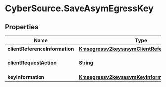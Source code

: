 # CyberSource.SaveAsymEgressKey

## Properties
Name | Type | Description | Notes
------------ | ------------- | ------------- | -------------
**clientReferenceInformation** | [**Kmsegressv2keysasymClientReferenceInformation**](Kmsegressv2keysasymClientReferenceInformation.md) |  | [optional] 
**clientRequestAction** | **String** | Client request action.  | [optional] 
**keyInformation** | [**Kmsegressv2keysasymKeyInformation**](Kmsegressv2keysasymKeyInformation.md) |  | [optional] 


